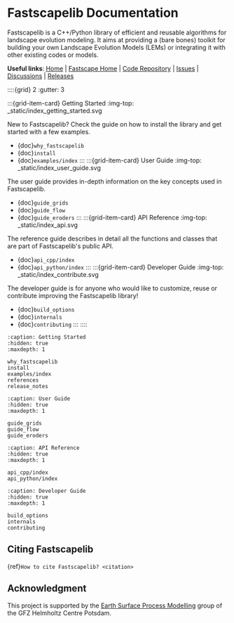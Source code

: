 # Fastscapelib Documentation

Fastscapelib is a C++/Python library of efficient and reusable algorithms for
landscape evolution modeling. It aims at providing a (bare bones) toolkit for
building your own Landscape Evolution Models (LEMs) or integrating it with other
existing codes or models.

**Useful links**:
[Home](http://fastscapelib.readthedocs.io/) |
[Fastscape Home](http://fastscape.org) |
[Code Repository](https://github.com/fastscape-lem/fastscapelib) |
[Issues](https://github.com/fastscape-lem/fastscapelib/issues) |
[Discussions](https://github.com/fastscape-lem/fastscapelib/discussions) |
[Releases](https://github.com/fastscape-lem/fastscapelib/releases)

::::{grid} 2
:gutter: 3

:::{grid-item-card} Getting Started
:img-top: _static/index_getting_started.svg

New to Fastscapelib? Check the guide on how to install the library and get
started with a few examples.

- {doc}`why_fastscapelib`
- {doc}`install`
- {doc}`examples/index`
:::
:::{grid-item-card} User Guide
:img-top: _static/index_user_guide.svg

The user guide provides in-depth information on the key concepts used in
Fastscapelib.

- {doc}`guide_grids`
- {doc}`guide_flow`
- {doc}`guide_eroders`
:::
:::{grid-item-card} API Reference
:img-top: _static/index_api.svg

The reference guide describes in detail all the functions and classes that are
part of Fastscapelib's public API.

- {doc}`api_cpp/index`
- {doc}`api_python/index`
:::
:::{grid-item-card} Developer Guide
:img-top: _static/index_contribute.svg

The developer guide is for anyone who would like to customize, reuse or
contribute improving the Fastscapelib library!

- {doc}`build_options`
- {doc}`internals`
- {doc}`contributing`
:::
::::

```{toctree}
:caption: Getting Started
:hidden: true
:maxdepth: 1

why_fastscapelib
install
examples/index
references
release_notes
```

```{toctree}
:caption: User Guide
:hidden: true
:maxdepth: 1

guide_grids
guide_flow
guide_eroders
```

```{toctree}
:caption: API Reference
:hidden: true
:maxdepth: 1

api_cpp/index
api_python/index
```

```{toctree}
:caption: Developer Guide
:hidden: true
:maxdepth: 1

build_options
internals
contributing
```

## Citing Fastscapelib

{ref}`How to cite Fastscapelib? <citation>`

## Acknowledgment

This project is supported by the [Earth Surface Process Modelling]
group of the GFZ Helmholtz Centre Potsdam.

[earth surface process modelling]: http://www.gfz-potsdam.de/en/section/earth-surface-process-modelling/
